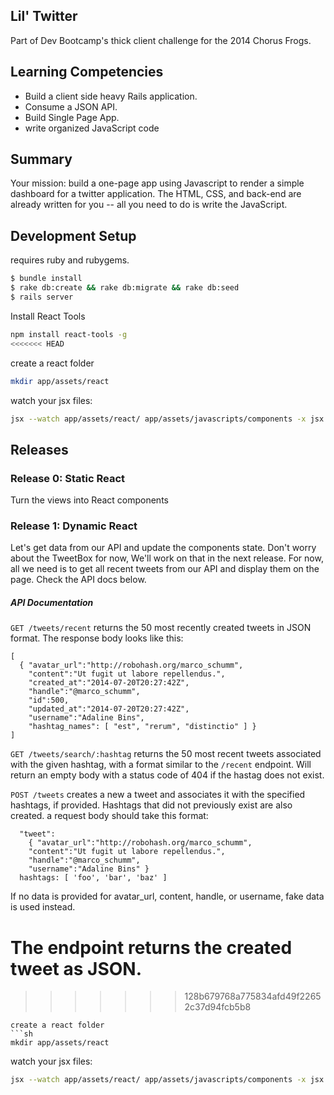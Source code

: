 ## Lil' Twitter

Part of Dev Bootcamp's thick client challenge for the 2014 Chorus Frogs.

## Learning Competencies

- Build a client side heavy Rails application.
- Consume a JSON API.
- Build Single Page App.
- write organized JavaScript code

## Summary

Your mission: build a one-page app using  Javascript to render a simple dashboard for a twitter application. The HTML, CSS, and back-end are already written for you -- all you need to do is write the JavaScript.

## Development Setup

requires ruby and rubygems.
```sh
$ bundle install
$ rake db:create && rake db:migrate && rake db:seed
$ rails server
```

Install React Tools
```sh
npm install react-tools -g
<<<<<<< HEAD

```
create a react folder
```sh
mkdir app/assets/react
```
watch your jsx files:
```sh
jsx --watch app/assets/react/ app/assets/javascripts/components -x jsx

```
## Releases

### Release 0: Static React
Turn the views into React components

### Release 1: Dynamic React
Let's get data from our API and update the components state. Don't worry about the TweetBox for now,
We'll work on that in the next release. For now, all we need is to get all recent tweets from our API and display them on the page.
Check the API docs below.

##### API Documentation

`GET /tweets/recent` returns the 50 most recently created tweets in JSON format. The response body looks like this:

  ```
  [
    { "avatar_url":"http://robohash.org/marco_schumm",
      "content":"Ut fugit ut labore repellendus.",
      "created_at":"2014-07-20T20:27:42Z",
      "handle":"@marco_schumm",
      "id":500,
      "updated_at":"2014-07-20T20:27:42Z",
      "username":"Adaline Bins",
      "hashtag_names": [ "est", "rerum", "distinctio" ] }
  ]
  ```

`GET /tweets/search/:hashtag` returns the 50 most recent tweets associated with the given hashtag, with a format similar to the `/recent` endpoint. Will return an empty body with a status code of 404 if the hastag does not exist.

`POST /tweets` creates a new a tweet and associates it with the specified hashtags, if provided. Hashtags that did not previously exist are also created. a request body should take this format:

  ```
    "tweet":
      { "avatar_url":"http://robohash.org/marco_schumm",
      "content":"Ut fugit ut labore repellendus.",
      "handle":"@marco_schumm",
      "username":"Adaline Bins" }
    hashtags: [ 'foo', 'bar', 'baz' ]
  ```

If no data is provided for avatar_url, content, handle, or username, fake data is used instead.

The endpoint returns the created tweet as JSON.
=======
>>>>>>> 128b679768a775834afd49f22652c37d94fcb5b8

```
create a react folder
```sh
mkdir app/assets/react
```
watch your jsx files:
```sh
jsx --watch app/assets/react/ app/assets/javascripts/components -x jsx

```
